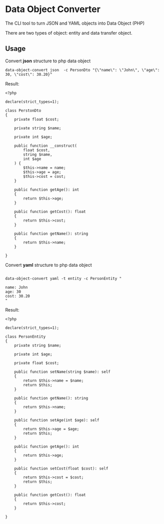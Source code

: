 # Data Object Converter

The CLI tool to turn JSON and YAML objects into Data Object (PHP)

There are two types of object: entity and data transfer object.

## Usage

Convert **json** structure to php data object 
```
data-object-convert json  -c PersonDto "{\"name\": \"John\", \"age\": 30, \"cost\": 30.20}"
```

Result:
```
<?php

declare(strict_types=1);

class PerstonDto
{
    private float $cost;

    private string $name;

    private int $age;

    public function __construct(
        float $cost,
        string $name,
        int $age
    ) {
        $this->name = name;
        $this->age = age;
        $this->cost = cost;
    }

    public function getAge(): int
    {
        return $this->age;
    }

    public function getCost(): float
    {
        return $this->cost;
    }

    public function getName(): string
    {
        return $this->name;
    }

}

```

Convert **yaml** structure to php data object

```

data-object-convert yaml -t entity -c PersonEntity "

name: John
age: 30
cost: 30.20
"
```

Result:

```
<?php

declare(strict_types=1);

class PersonEntity
{
    private string $name;

    private int $age;

    private float $cost;

    public function setName(string $name): self
    {
        return $this->name = $name;
        return $this;
    }

    public function getName(): string
    {
        return $this->name;
    }

    public function setAge(int $age): self
    {
        return $this->age = $age;
        return $this;
    }

    public function getAge(): int
    {
        return $this->age;
    }

    public function setCost(float $cost): self
    {
        return $this->cost = $cost;
        return $this;
    }

    public function getCost(): float
    {
        return $this->cost;
    }

}
```